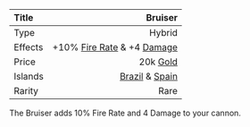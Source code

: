 |Title      | Bruiser      
|:-|-:
|Type       | Hybrid          
|Effects    | +10% [Fire Rate](gameplay/upgrades/firerate.md) & +4 [Damage](gameplay/upgrades/damage.md)
|Price      | 20k [Gold](gold.md)
|Islands    | [Brazil](gameplay/islands/brazil.md) & [Spain](gameplay/islands/spain.md)          
|Rarity     | Rare      

The Bruiser adds 10% Fire Rate and 4 Damage to your cannon. 


